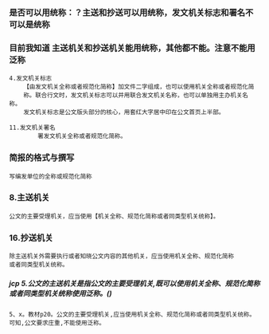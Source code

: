 ### 是否可以用统称：？主送和抄送可以用统称，发文机关标志和署名不可以是统称
### 目前我知道 主送机关和抄送机关能用统称，其他都不能。注意不能用泛称
    4.发文机关标志
        【由发文机关全称或者规范化简称】加文件二字组成，也可以使用机关全称或者规范化简
        称。联合行文时，发文机关标志可以并用联合发文机关名称，也可以单独用主办机关名称。
        发文机关标志是公文版头部分的核心，用套红大字居中印在公文首页上半部。
        
    11.发文机关署名
            署发文机关全称或者规范化简称。

### 简报的格式与撰写
    写编发单位的全称或规范化简称

### 8.主送机关
    公文的主要受理机关，应当使用【机关全称、规范化简称或者同类型机关统称】。
    
### 16.抄送机关
    除主送机关外需要执行或者知晓公文内容的其他机关，应当使用机关全称、规范化简称
    或者同类型机关统称。


##### jcp 5.公文的主送机关是指公文的主要受理机关,既可以使用机关全称、规范化简称或者同类型机关统称使用泛称。()
    5、x。教材p20。公文的主要受理机关,应当使用机关全称、规范化简称或者同类型机关统称。可知,公文要求庄重,不能使用泛称。

























    